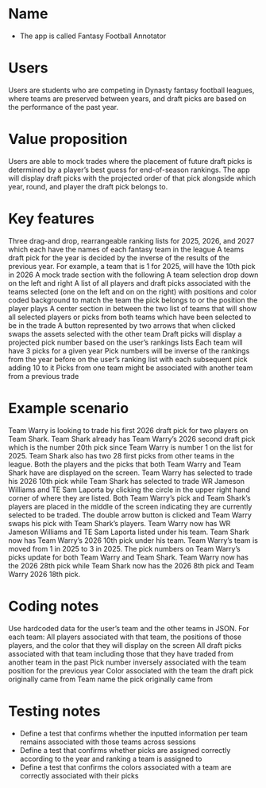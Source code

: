 # Name

- The app is called Fantasy Football Annotator

# Users

Users are students who are competing in Dynasty fantasy football leagues, where teams are preserved between years, and draft picks are based on the performance of the past year.

# Value proposition

Users are able to mock trades where the placement of future draft picks is determined by a player’s best guess for end-of-season rankings. The app will display draft picks with the projected order of that pick alongside which year, round, and player the draft pick belongs to. 

# Key features

Three drag-and drop, rearrangeable ranking lists for 2025, 2026, and 2027 which each have the names of each fantasy team in the league
A teams draft pick for the year is decided by the inverse of the results of the previous year. For example, a team that is 1 for 2025, will have the 10th pick in 2026
A mock trade section with the following
A team selection drop down on the left and right
A list of all players and draft picks associated with the teams selected (one on the left and on on the right) with positions and color coded background to match the team the pick belongs to or the position the player plays
A center section in between the two list of teams that will show all selected players or picks from both teams which have been selected to be in the trade
A button represented by two arrows that when clicked swaps the assets selected with the other team
Draft picks will display a projected pick number based on the user’s rankings lists
Each team will have 3 picks for a given year
Pick numbers will be inverse of the rankings from the year before on the user’s ranking list with each subsequent pick adding 10 to it
Picks from one team might be associated with another team from a previous trade

# Example scenario

Team Warry is looking to trade his first 2026 draft pick for two players on Team Shark. Team Shark already has Team Warry’s 2026 second draft pick which is the number 20th pick since Team Warry is number 1 on the list for 2025. Team Shark also has two 28 first picks from other teams in the league. Both the players and the picks that both Team Warry and Team Shark have are displayed on the screen. Team Warry has selected to trade his 2026 10th pick while Team Shark has selected to trade WR Jameson Williams and TE Sam Laporta by clicking the circle in the upper right hand corner of where they are listed. Both Team Warry’s pick and Team Shark’s players are placed in the middle of the screen indicating they are currently selected to be traded. The double arrow button is clicked and Team Warry swaps his pick with Team Shark’s players. Team Warry now has WR Jameson Williams and TE Sam Laporta listed under his team. Team Shark now has Team Warry’s 2026 10th pick under his team. Team Warry’s team is moved from 1 in 2025 to 3 in 2025. The pick numbers on Team Warry’s picks update for both Team Warry and Team Shark. Team Warry now has the 2026 28th pick while Team Shark now has the 2026 8th pick and Team Warry 2026 18th pick.

# Coding notes

Use hardcoded data for the user’s team and the other teams in JSON.
For each team:
All players associated with that team, the positions of those players, and the color that they will display on the screen
All draft picks associated with that team including those that they have traded from another team in the past
Pick number inversely associated with the team position for the previous year
Color associated with the team the draft pick originally came from
Team name the pick originally came from



# Testing notes
- Define a test that confirms whether the inputted information per team remains associated with those teams across sessions
- Define a test that confirms whether picks are assigned correctly according to the year and ranking a team is assigned to
- Define a test that confirms the colors associated with a team are correctly associated with their picks